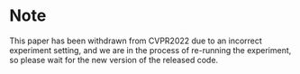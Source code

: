 # Note


This paper has been withdrawn from CVPR2022 due to an incorrect experiment setting, and we are in the process of re-running the experiment, so please wait for the new version of the released code.